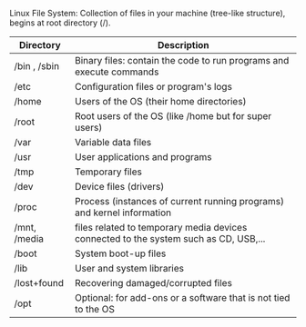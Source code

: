 Linux File System: Collection of files in your machine (tree-like structure), begins at root directory (/).

| Directory    | Description                                                                          |
| ------------ | ------------------------------------------------------------------------------------ |
| /bin , /sbin | Binary files: contain the code to run programs and execute commands                  |
| /etc         | Configuration files or program's logs                                                |
| /home        | Users of the OS (their home directories)                                             |
| /root        | Root users of the OS (like /home but for super users)                                |
| /var         | Variable data files                                                                  |
| /usr         | User applications and programs                                                       |
| /tmp         | Temporary files                                                                      |
| /dev         | Device files (drivers)                                                               |
| /proc        | Process (instances of current running programs) and kernel information               |
| /mnt, /media | files related to temporary media devices connected to the system such as CD, USB,... |
| /boot        | System boot-up files                                                                 |
| /lib         | User and system libraries                                                            |
| /lost+found  | Recovering damaged/corrupted files                                                   |
| /opt         | Optional: for add-ons or a software that is not tied to the OS                       |